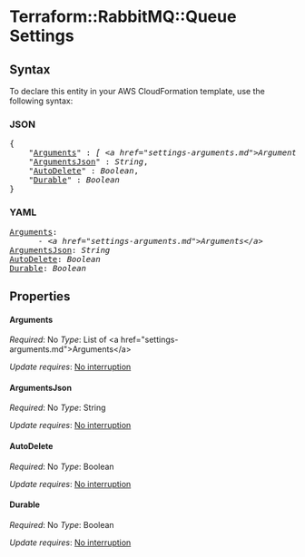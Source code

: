 # Terraform::RabbitMQ::Queue Settings

## Syntax

To declare this entity in your AWS CloudFormation template, use the following syntax:

### JSON

<pre>
{
    "<a href="#arguments" title="Arguments">Arguments</a>" : <i>[ &lt;a href=&#34;settings-arguments.md&#34;&gt;Arguments&lt;/a&gt;, ... ]</i>,
    "<a href="#argumentsjson" title="ArgumentsJson">ArgumentsJson</a>" : <i>String</i>,
    "<a href="#autodelete" title="AutoDelete">AutoDelete</a>" : <i>Boolean</i>,
    "<a href="#durable" title="Durable">Durable</a>" : <i>Boolean</i>
}
</pre>

### YAML

<pre>
<a href="#arguments" title="Arguments">Arguments</a>: <i>
      - &lt;a href=&#34;settings-arguments.md&#34;&gt;Arguments&lt;/a&gt;</i>
<a href="#argumentsjson" title="ArgumentsJson">ArgumentsJson</a>: <i>String</i>
<a href="#autodelete" title="AutoDelete">AutoDelete</a>: <i>Boolean</i>
<a href="#durable" title="Durable">Durable</a>: <i>Boolean</i>
</pre>

## Properties

#### Arguments

_Required_: No
_Type_: List of &lt;a href=&#34;settings-arguments.md&#34;&gt;Arguments&lt;/a&gt;

_Update requires_: [No interruption](https://docs.aws.amazon.com/AWSCloudFormation/latest/UserGuide/using-cfn-updating-stacks-update-behaviors.html#update-no-interrupt)

#### ArgumentsJson

_Required_: No
_Type_: String

_Update requires_: [No interruption](https://docs.aws.amazon.com/AWSCloudFormation/latest/UserGuide/using-cfn-updating-stacks-update-behaviors.html#update-no-interrupt)

#### AutoDelete

_Required_: No
_Type_: Boolean

_Update requires_: [No interruption](https://docs.aws.amazon.com/AWSCloudFormation/latest/UserGuide/using-cfn-updating-stacks-update-behaviors.html#update-no-interrupt)

#### Durable

_Required_: No
_Type_: Boolean

_Update requires_: [No interruption](https://docs.aws.amazon.com/AWSCloudFormation/latest/UserGuide/using-cfn-updating-stacks-update-behaviors.html#update-no-interrupt)


